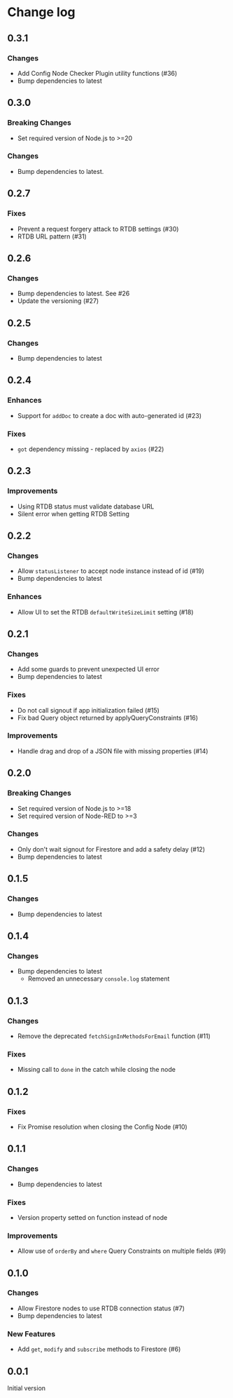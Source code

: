 # Change log

## 0.3.1

### Changes

- Add Config Node Checker Plugin utility functions (#36)
- Bump dependencies to latest

## 0.3.0

### Breaking Changes

- Set required version of Node.js to >=20

### Changes

- Bump dependencies to latest.

## 0.2.7

### Fixes

- Prevent a request forgery attack to RTDB settings (#30)
- RTDB URL pattern (#31)

## 0.2.6

### Changes

- Bump dependencies to latest. See #26
- Update the versioning (#27)

## 0.2.5

### Changes

- Bump dependencies to latest

## 0.2.4

### Enhances

- Support for `addDoc` to create a doc with auto-generated id (#23)

### Fixes

- `got` dependency missing - replaced by `axios` (#22)

## 0.2.3

### Improvements

- Using RTDB status must validate database URL
- Silent error when getting RTDB Setting

## 0.2.2

### Changes

- Allow `statusListener` to accept node instance instead of id (#19)
- Bump dependencies to latest

### Enhances

- Allow UI to set the RTDB `defaultWriteSizeLimit` setting (#18)

## 0.2.1

### Changes

- Add some guards to prevent unexpected UI error
- Bump dependencies to latest

### Fixes

- Do not call signout if app initialization failed (#15)
- Fix bad Query object returned by applyQueryConstraints (#16)

### Improvements

- Handle drag and drop of a JSON file with missing properties (#14)

## 0.2.0

### Breaking Changes

- Set required version of Node.js to >=18
- Set required version of Node-RED to >=3

### Changes

- Only don't wait signout for Firestore and add a safety delay (#12)
- Bump dependencies to latest

## 0.1.5

### Changes

- Bump dependencies to latest

## 0.1.4

### Changes

- Bump dependencies to latest
  - Removed an unnecessary `console.log` statement

## 0.1.3

### Changes

- Remove the deprecated `fetchSignInMethodsForEmail` function (#11)

### Fixes

- Missing call to `done` in the catch while closing the node

## 0.1.2

### Fixes

- Fix Promise resolution when closing the Config Node (#10)

## 0.1.1

### Changes

- Bump dependencies to latest

### Fixes

- Version property setted on function instead of node

### Improvements

- Allow use of `orderBy` and `where` Query Constraints on multiple fields (#9)

## 0.1.0

### Changes

- Allow Firestore nodes to use RTDB connection status (#7)
- Bump dependencies to latest

### New Features

- Add `get`, `modify` and `subscribe` methods to Firestore (#6)

## 0.0.1

Initial version
